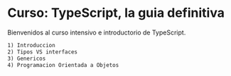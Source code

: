 # Curso: TypeScript, la guia definitiva

Bienvenidos al curso intensivo e introductorio de TypeScript.

```txt
1) Introduccion
2) Tipos VS interfaces
3) Genericos
4) Programacion Orientada a Objetos
```